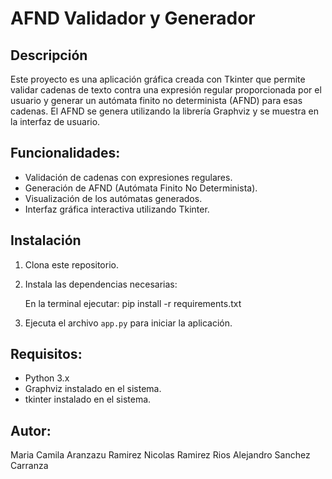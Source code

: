 # AFND Validador y Generador

## Descripción
Este proyecto es una aplicación gráfica creada con Tkinter que permite validar cadenas de texto contra una expresión regular proporcionada por el usuario y generar un autómata finito no determinista (AFND) para esas cadenas. El AFND se genera utilizando la librería Graphviz y se muestra en la interfaz de usuario.

## Funcionalidades:
- Validación de cadenas con expresiones regulares.
- Generación de AFND (Autómata Finito No Determinista).
- Visualización de los autómatas generados.
- Interfaz gráfica interactiva utilizando Tkinter.

## Instalación
1. Clona este repositorio.
2. Instala las dependencias necesarias:
    
    En la terminal ejecutar:
    pip install -r requirements.txt
    
3. Ejecuta el archivo `app.py` para iniciar la aplicación.

## Requisitos:
- Python 3.x
- Graphviz instalado en el sistema.
- tkinter instalado en el sistema.

## Autor:
Maria Camila Aranzazu Ramirez
Nicolas Ramirez Rios
Alejandro Sanchez Carranza
